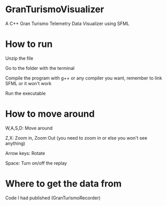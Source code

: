 # GranTurismoVisualizer
A C++ Gran Turismo Telemetry Data Visualizer using SFML

# How to run
Unzip the file

Go to the folder with the terminal

Compile the program with g++ or any compiler you want, remember to link SFML or it won't work

Run the executable

# How to move around
W,A,S,D: Move around

Z,X: Zoom in, Zoom Out (you need to zoom in or else you won't see anything)

Arrow keys: Rotate

Space: Turn on/off the replay

# Where to get the data from
Code I had published (GranTurismoRecorder)
